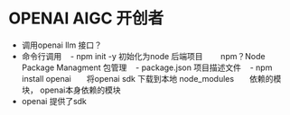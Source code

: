# OPENAI AIGC 开创者

- 调用openai llm 接口？
- 命令行调用
   - npm init -y 初始化为node 后端项目
       npm？Node Package Managment 包管理 
   - package.json 项目描述文件
   - npm install openai 
      将openai sdk 下载到本地 node_modules
      依赖的模块， openai本身依赖的模块
- openai 提供了sdk